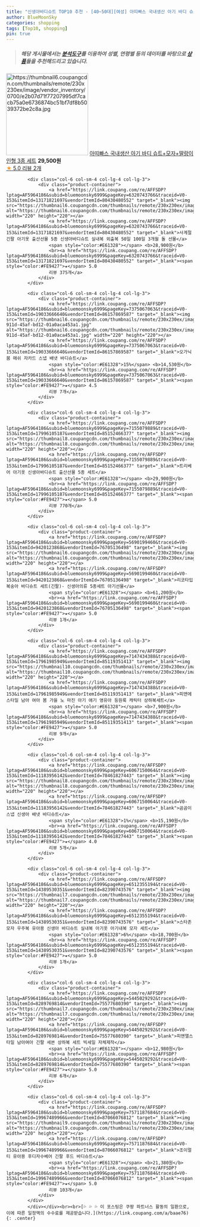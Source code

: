```yaml
---
title: "신생아바디슈트 TOP10 추천 - [40~50대][여성] 아띠빠스 국내생산 아기 바디 슈트+모자+딸랑이 인형 3종 세트"
author: BlueMoonSky
categories: shopping
tags: [Top10, shopping]
pin: true
---
```


> ##### 해당 게시물에서는 [**분석도구**](https://itemscout.io/)를 이용하여 **성별**, **연령별** 등의 데이터를 바탕으로 [**상품**](https://link.coupang.com/a/baae76)들을 추천해드리고 있습니다.
<div class="container"><div class="row">
            <div class="col-6 col-sm-4 col-lg-4 col-lg-3">
                <div class="product-container">
                    <a href="https://link.coupang.com/re/AFFSDP?lptag=AF5964186&subid=bluemoonsky6999&pageKey=7045316507&traceid=V0-153&itemId=17434250424&vendorItemId=84737982197" target="_blank"><img src="https://thumbnail6.coupangcdn.com/thumbnails/remote/230x230ex/image/vendor_inventory/0700/e2b07d71f77207995df7cacb75a0e6736874bc51bf7df8b5039372be2c8a.jpg" alt="https://thumbnail6.coupangcdn.com/thumbnails/remote/230x230ex/image/vendor_inventory/0700/e2b07d71f77207995df7cacb75a0e6736874bc51bf7df8b5039372be2c8a.jpg" width="220" height="220"></a>
                    <a href="https://link.coupang.com/re/AFFSDP?lptag=AF5964186&subid=bluemoonsky6999&pageKey=7045316507&traceid=V0-153&itemId=17434250424&vendorItemId=84737982197" target="_blank">아띠빠스 국내생산 아기 바디 슈트+모자+딸랑이 인형 3종 세트</a>
                    <span style="color:#E61328"></span> <b>29,500원</b>
                    <br><a href="https://link.coupang.com/re/AFFSDP?lptag=AF5964186&subid=bluemoonsky6999&pageKey=7045316507&traceid=V0-153&itemId=17434250424&vendorItemId=84737982197" target="_blank"><span style="color:#FE9427">★</span> 5.0
                    리뷰 2개</a>
                </div>
            </div>
            
            <div class="col-6 col-sm-4 col-lg-4 col-lg-3">
                <div class="product-container">
                    <a href="https://link.coupang.com/re/AFFSDP?lptag=AF5964186&subid=bluemoonsky6999&pageKey=6320743766&traceid=V0-153&itemId=13171821697&vendorItemId=80430480552" target="_blank"><img src="https://thumbnail6.coupangcdn.com/thumbnails/remote/230x230ex/image/vendor_inventory/3c10/a548b48283f18e50ec15ebb2f6ca24fad9dd104e80ea1aafcad2582788fd.jpg" alt="https://thumbnail6.coupangcdn.com/thumbnails/remote/230x230ex/image/vendor_inventory/3c10/a548b48283f18e50ec15ebb2f6ca24fad9dd104e80ea1aafcad2582788fd.jpg" width="220" height="220"></a>
                    <a href="https://link.coupang.com/re/AFFSDP?lptag=AF5964186&subid=bluemoonsky6999&pageKey=6320743766&traceid=V0-153&itemId=13171821697&vendorItemId=80430480552" target="_blank">사계절 긴팔 아기옷 출산선물 5종 신생아바디슈트 실내복 외출복 50일 100일 3개월 돌 선물</a>
                    <span style="color:#E61328"></span> <b>28,900원</b>
                    <br><a href="https://link.coupang.com/re/AFFSDP?lptag=AF5964186&subid=bluemoonsky6999&pageKey=6320743766&traceid=V0-153&itemId=13171821697&vendorItemId=80430480552" target="_blank"><span style="color:#FE9427">★</span> 5.0
                    리뷰 375개</a>
                </div>
            </div>
            
            <div class="col-6 col-sm-4 col-lg-4 col-lg-3">
                <div class="product-container">
                    <a href="https://link.coupang.com/re/AFFSDP?lptag=AF5964186&subid=bluemoonsky6999&pageKey=7375067063&traceid=V0-153&itemId=19033666640&vendorItemId=86157869587" target="_blank"><img src="https://thumbnail6.coupangcdn.com/thumbnails/remote/230x230ex/image/retail/images/2023/06/02/12/4/b4f9b7d6-911d-45af-bd12-01a0aca453a1.jpg" alt="https://thumbnail6.coupangcdn.com/thumbnails/remote/230x230ex/image/retail/images/2023/06/02/12/4/b4f9b7d6-911d-45af-bd12-01a0aca453a1.jpg" width="220" height="220"></a>
                    <a href="https://link.coupang.com/re/AFFSDP?lptag=AF5964186&subid=bluemoonsky6999&pageKey=7375067063&traceid=V0-153&itemId=19033666640&vendorItemId=86157869587" target="_blank">오가닉붐 매쉬 자카드 스냅 배냇 바디슈트</a>
                    <span style="color:#E61328">15%</span> <b>14,530원</b>
                    <br><a href="https://link.coupang.com/re/AFFSDP?lptag=AF5964186&subid=bluemoonsky6999&pageKey=7375067063&traceid=V0-153&itemId=19033666640&vendorItemId=86157869587" target="_blank"><span style="color:#FE9427">★</span> 4.5
                    리뷰 7개</a>
                </div>
            </div>
            
            <div class="col-6 col-sm-4 col-lg-4 col-lg-3">
                <div class="product-container">
                    <a href="https://link.coupang.com/re/AFFSDP?lptag=AF5964186&subid=bluemoonsky6999&pageKey=7155079889&traceid=V0-153&itemId=17996105187&vendorItemId=85152466377" target="_blank"><img src="https://thumbnail8.coupangcdn.com/thumbnails/remote/230x230ex/image/vendor_inventory/2996/954005d275c2f644e15aa8fb9737fdfad31e6ce53ea2080e58db5e4af052.jpg" alt="https://thumbnail8.coupangcdn.com/thumbnails/remote/230x230ex/image/vendor_inventory/2996/954005d275c2f644e15aa8fb9737fdfad31e6ce53ea2080e58db5e4af052.jpg" width="220" height="220"></a>
                    <a href="https://link.coupang.com/re/AFFSDP?lptag=AF5964186&subid=bluemoonsky6999&pageKey=7155079889&traceid=V0-153&itemId=17996105187&vendorItemId=85152466377" target="_blank">트리베어 아기옷 신생아바디슈트 출산선물 5종 세트</a>
                    <span style="color:#E61328"></span> <b>29,900원</b>
                    <br><a href="https://link.coupang.com/re/AFFSDP?lptag=AF5964186&subid=bluemoonsky6999&pageKey=7155079889&traceid=V0-153&itemId=17996105187&vendorItemId=85152466377" target="_blank"><span style="color:#FE9427">★</span> 5.0
                    리뷰 770개</a>
                </div>
            </div>
            
            <div class="col-6 col-sm-4 col-lg-4 col-lg-3">
                <div class="product-container">
                    <a href="https://link.coupang.com/re/AFFSDP?lptag=AF5964186&subid=bluemoonsky6999&pageKey=5690199460&traceid=V0-153&itemId=9420123868&vendorItemId=76705136498" target="_blank"><img src="https://thumbnail6.coupangcdn.com/thumbnails/remote/230x230ex/image/vendor_inventory/07cb/803581a390cc9aed38d9028fd96b104b80634949d51e2b3f289af277db3e.jpg" alt="https://thumbnail6.coupangcdn.com/thumbnails/remote/230x230ex/image/vendor_inventory/07cb/803581a390cc9aed38d9028fd96b104b80634949d51e2b3f289af277db3e.jpg" width="220" height="220"></a>
                    <a href="https://link.coupang.com/re/AFFSDP?lptag=AF5964186&subid=bluemoonsky6999&pageKey=5690199460&traceid=V0-153&itemId=9420123868&vendorItemId=76705136498" target="_blank">리코타입 복숭아 바디슈트 세트(긴팔)- 신생아의류 5종세트 아기선물</a>
                    <span style="color:#E61328"></span> <b>61,200원</b>
                    <br><a href="https://link.coupang.com/re/AFFSDP?lptag=AF5964186&subid=bluemoonsky6999&pageKey=5690199460&traceid=V0-153&itemId=9420123868&vendorItemId=76705136498" target="_blank"><span style="color:#FE9427">★</span> 5.0
                    리뷰 1개</a>
                </div>
            </div>
            
            <div class="col-6 col-sm-4 col-lg-4 col-lg-3">
                <div class="product-container">
                    <a href="https://link.coupang.com/re/AFFSDP?lptag=AF5964186&subid=bluemoonsky6999&pageKey=7147434388&traceid=V0-153&itemId=17961985949&vendorItemId=85119351413" target="_blank"><img src="https://thumbnail10.coupangcdn.com/thumbnails/remote/230x230ex/image/vendor_inventory/81cb/7d0ec0690f8b36fad9efe5107fb5039bddf5f9159d200b59b0f175cef711.jpg" alt="https://thumbnail10.coupangcdn.com/thumbnails/remote/230x230ex/image/vendor_inventory/81cb/7d0ec0690f8b36fad9efe5107fb5039bddf5f9159d200b59b0f175cef711.jpg" width="220" height="220"></a>
                    <a href="https://link.coupang.com/re/AFFSDP?lptag=AF5964186&subid=bluemoonsky6999&pageKey=7147434388&traceid=V0-153&itemId=17961985949&vendorItemId=85119351413" target="_blank">피앤에스타일 남아 여아 봄 가을 노 마진 아기 애기 영유아 등원룩 캐릭터 상하복세트</a>
                    <span style="color:#E61328"></span> <b>7,900원</b>
                    <br><a href="https://link.coupang.com/re/AFFSDP?lptag=AF5964186&subid=bluemoonsky6999&pageKey=7147434388&traceid=V0-153&itemId=17961985949&vendorItemId=85119351413" target="_blank"><span style="color:#FE9427">★</span> 5.0
                    리뷰 9개</a>
                </div>
            </div>
            
            <div class="col-6 col-sm-4 col-lg-4 col-lg-3">
                <div class="product-container">
                    <a href="https://link.coupang.com/re/AFFSDP?lptag=AF5964186&subid=bluemoonsky6999&pageKey=6067150064&traceid=V0-153&itemId=11183956142&vendorItemId=78461827443" target="_blank"><img src="https://thumbnail8.coupangcdn.com/thumbnails/remote/230x230ex/image/rs_quotation_api/qcrvzxtq/06784753bb034f718ddd48509e16a0da.jpg" alt="https://thumbnail8.coupangcdn.com/thumbnails/remote/230x230ex/image/rs_quotation_api/qcrvzxtq/06784753bb034f718ddd48509e16a0da.jpg" width="220" height="220"></a>
                    <a href="https://link.coupang.com/re/AFFSDP?lptag=AF5964186&subid=bluemoonsky6999&pageKey=6067150064&traceid=V0-153&itemId=11183956142&vendorItemId=78461827443" target="_blank">곰곰이 스냅 신생아 배냇 바디슈트</a>
                    <span style="color:#E61328">1%</span> <b>15,190원</b>
                    <br><a href="https://link.coupang.com/re/AFFSDP?lptag=AF5964186&subid=bluemoonsky6999&pageKey=6067150064&traceid=V0-153&itemId=11183956142&vendorItemId=78461827443" target="_blank"><span style="color:#FE9427">★</span> 4.0
                    리뷰 5개</a>
                </div>
            </div>
            
            <div class="col-6 col-sm-4 col-lg-4 col-lg-3">
                <div class="product-container">
                    <a href="https://link.coupang.com/re/AFFSDP?lptag=AF5964186&subid=bluemoonsky6999&pageKey=6512355194&traceid=V0-153&itemId=14389530351&vendorItemId=82390743576" target="_blank"><img src="https://thumbnail7.coupangcdn.com/thumbnails/remote/230x230ex/image/vendor_inventory/ca72/3d3fc398dfd003f7ff45094f93c1109683ba9d5339dc421c6ec0f339cdf5.JPG" alt="https://thumbnail7.coupangcdn.com/thumbnails/remote/230x230ex/image/vendor_inventory/ca72/3d3fc398dfd003f7ff45094f93c1109683ba9d5339dc421c6ec0f339cdf5.JPG" width="220" height="220"></a>
                    <a href="https://link.coupang.com/re/AFFSDP?lptag=AF5964186&subid=bluemoonsky6999&pageKey=6512355194&traceid=V0-153&itemId=14389530351&vendorItemId=82390743576" target="_blank">스타존 모자 우주복 유아용 신생아 바디슈트 실내복 아기옷 아기내복 모자 세트</a>
                    <span style="color:#E61328">6%</span> <b>18,700원</b>
                    <br><a href="https://link.coupang.com/re/AFFSDP?lptag=AF5964186&subid=bluemoonsky6999&pageKey=6512355194&traceid=V0-153&itemId=14389530351&vendorItemId=82390743576" target="_blank"><span style="color:#FE9427">★</span> 5.0
                    리뷰 1개</a>
                </div>
            </div>
            
            <div class="col-6 col-sm-4 col-lg-4 col-lg-3">
                <div class="product-container">
                    <a href="https://link.coupang.com/re/AFFSDP?lptag=AF5964186&subid=bluemoonsky6999&pageKey=5445029292&traceid=V0-153&itemId=8289769814&vendorItemId=75577680390" target="_blank"><img src="https://thumbnail7.coupangcdn.com/thumbnails/remote/230x230ex/image/vendor_inventory/f3ac/bfe87318f516794d722a8cf8e27a09d43844c9dbc980a244aba1c5dba3da.jpg" alt="https://thumbnail7.coupangcdn.com/thumbnails/remote/230x230ex/image/vendor_inventory/f3ac/bfe87318f516794d722a8cf8e27a09d43844c9dbc980a244aba1c5dba3da.jpg" width="220" height="220"></a>
                    <a href="https://link.coupang.com/re/AFFSDP?lptag=AF5964186&subid=bluemoonsky6999&pageKey=5445029292&traceid=V0-153&itemId=8289769814&vendorItemId=75577680390" target="_blank">피앤앨스타일 남아여아 긴팔 세븐 상하복 세트 빅세일 자체제작</a>
                    <span style="color:#E61328"></span> <b>12,980원</b>
                    <br><a href="https://link.coupang.com/re/AFFSDP?lptag=AF5964186&subid=bluemoonsky6999&pageKey=5445029292&traceid=V0-153&itemId=8289769814&vendorItemId=75577680390" target="_blank"><span style="color:#FE9427">★</span> 5.0
                    리뷰 6개</a>
                </div>
            </div>
            
            <div class="col-6 col-sm-4 col-lg-4 col-lg-3">
                <div class="product-container">
                    <a href="https://link.coupang.com/re/AFFSDP?lptag=AF5964186&subid=bluemoonsky6999&pageKey=7571187684&traceid=V0-153&itemId=19967489966&vendorItemId=87066076812" target="_blank"><img src="https://thumbnail9.coupangcdn.com/thumbnails/remote/230x230ex/image/rs_quotation_api/ssf7mtw7/bb7baf48277048d8b6e7833b3c10852e.jpg" alt="https://thumbnail9.coupangcdn.com/thumbnails/remote/230x230ex/image/rs_quotation_api/ssf7mtw7/bb7baf48277048d8b6e7833b3c10852e.jpg" width="220" height="220"></a>
                    <a href="https://link.coupang.com/re/AFFSDP?lptag=AF5964186&subid=bluemoonsky6999&pageKey=7571187684&traceid=V0-153&itemId=19967489966&vendorItemId=87066076812" target="_blank">조이멀티 유아용 후디자수베어 긴팔 후드 바디슈트</a>
                    <span style="color:#E61328"></span> <b>21,380원</b>
                    <br><a href="https://link.coupang.com/re/AFFSDP?lptag=AF5964186&subid=bluemoonsky6999&pageKey=7571187684&traceid=V0-153&itemId=19967489966&vendorItemId=87066076812" target="_blank"><span style="color:#FE9427">★</span> 5.0
                    리뷰 103개</a>
                </div>
            </div>
            </div></div><br><br>[💦 💦 💦 이 포스팅은 쿠팡 파트너스 활동의 일환으로, 이에 따른 일정액의 수수료를 제공받습니다.](https://link.coupang.com/a/baae76){: .center}